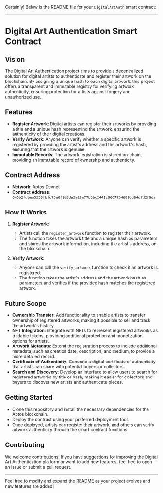 Certainly! Below is the README file for your `DigitalArtAuth` smart contract:

---

# Digital Art Authentication Smart Contract

## Vision

The Digital Art Authentication project aims to provide a decentralized solution for digital artists to authenticate and register their artwork on the blockchain. By assigning a unique hash to each digital artwork, this project offers a transparent and immutable registry for verifying artwork authenticity, ensuring protection for artists against forgery and unauthorized use.

## Features

- **Register Artwork**: Digital artists can register their artworks by providing a title and a unique hash representing the artwork, ensuring the authenticity of their digital creations.
- **Verify Artwork**: Anyone can verify whether a specific artwork is registered by providing the artist's address and the artwork's hash, ensuring that the artwork is genuine.
- **Immutable Records**: The artwork registration is stored on-chain, providing an immutable record of ownership and authenticity.

## Contract Address

- **Network**: Aptos Devnet
- **Contract Address**: `0x0b2fdbea5338fbfc75a6f9d8da5a20a77b3bc2441c9067734089dd84d7d2f9da`

## How It Works

1. **Register Artwork**:

   - Artists call the `register_artwork` function to register their artwork.
   - The function takes the artwork title and a unique hash as parameters and stores the artwork information, including the artist's address, on the blockchain.

2. **Verify Artwork**:
   - Anyone can call the `verify_artwork` function to check if an artwork is registered.
   - The function takes the artist's address and the artwork hash as parameters and verifies if the provided hash matches the registered artwork.

## Future Scope

- **Ownership Transfer**: Add functionality to enable artists to transfer ownership of registered artworks, making it possible to sell and track the artwork's history.
- **NFT Integration**: Integrate with NFTs to represent registered artworks as tradable tokens, providing additional protection and monetization options for artists.
- **Artwork Metadata**: Extend the registration process to include additional metadata, such as creation date, description, and medium, to provide a more detailed record.
- **Certificate of Authenticity**: Generate a digital certificate of authenticity that artists can share with potential buyers or collectors.
- **Search and Discovery**: Develop an interface to allow users to search for registered artworks by title or hash, making it easier for collectors and buyers to discover new artists and authenticate pieces.

## Getting Started

- Clone this repository and install the necessary dependencies for the Aptos blockchain.
- Deploy the contract using your preferred deployment tool.
- Once deployed, artists can register their artwork, and others can verify artwork authenticity through the smart contract functions.

## Contributing

We welcome contributions! If you have suggestions for improving the Digital Art Authentication platform or want to add new features, feel free to open an issue or submit a pull request.

---

Feel free to modify and expand the README as your project evolves and new features are added!
